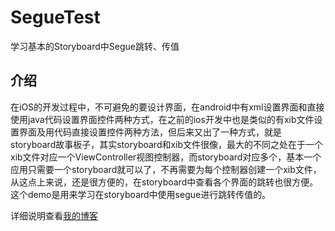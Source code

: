 # SegueTest
学习基本的Storyboard中Segue跳转、传值

## 介绍
在iOS的开发过程中，不可避免的要设计界面，在android中有xml设置界面和直接使用java代码设置界面控件两种方式，在之前的ios开发中也是类似的有xib文件设置界面及用代码直接设置控件两种方法，但后来又出了一种方式，就是storyboard故事板子，其实storyboard和xib文件很像，最大的不同之处在于一个xib文件对应一个ViewController视图控制器，而storyboard对应多个，基本一个应用只需要一个storyboard就可以了，不再需要为每个控制器创建一个xib文件，从这点上来说，还是很方便的，在storyboard中查看各个界面的跳转也很方便。这个demo是用来学习在storyboard中使用segue进行跳转传值的。

详细说明查看[我的博客](http://blog.csdn.net/cloudox_/article/details/47606801)
